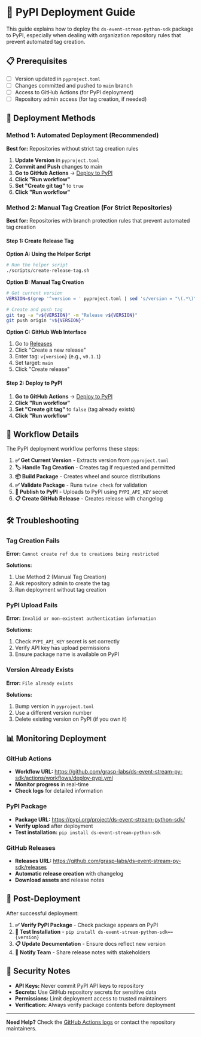 # 🚀 PyPI Deployment Guide

This guide explains how to deploy the `ds-event-stream-python-sdk` package to PyPI, especially when dealing with organization repository rules that prevent automated tag creation.

## 📋 Prerequisites

- [ ] Version updated in `pyproject.toml`
- [ ] Changes committed and pushed to `main` branch
- [ ] Access to GitHub Actions (for PyPI deployment)
- [ ] Repository admin access (for tag creation, if needed)

## 🎯 Deployment Methods

### Method 1: Automated Deployment (Recommended)

**Best for:** Repositories without strict tag creation rules

1. **Update Version** in `pyproject.toml`
2. **Commit and Push** changes to main
3. **Go to GitHub Actions** → [Deploy to PyPI](https://github.com/grasp-labs/ds-event-stream-py-sdk/actions/workflows/deploy-pypi.yml)
4. **Click "Run workflow"**
5. **Set "Create git tag"** to `true`
6. **Click "Run workflow"**

### Method 2: Manual Tag Creation (For Strict Repositories)

**Best for:** Repositories with branch protection rules that prevent automated tag creation

#### Step 1: Create Release Tag

**Option A: Using the Helper Script**
```bash
# Run the helper script
./scripts/create-release-tag.sh
```

**Option B: Manual Tag Creation**
```bash
# Get current version
VERSION=$(grep '^version = ' pyproject.toml | sed 's/version = "\(.*\)"/\1/')

# Create and push tag
git tag -a "v${VERSION}" -m "Release v${VERSION}"
git push origin "v${VERSION}"
```

**Option C: GitHub Web Interface**
1. Go to [Releases](https://github.com/grasp-labs/ds-event-stream-py-sdk/releases)
2. Click "Create a new release"
3. Enter tag: `v{version}` (e.g., `v0.1.1`)
4. Set target: `main`
5. Click "Create release"

#### Step 2: Deploy to PyPI

1. **Go to GitHub Actions** → [Deploy to PyPI](https://github.com/grasp-labs/ds-event-stream-py-sdk/actions/workflows/deploy-pypi.yml)
2. **Click "Run workflow"**
3. **Set "Create git tag"** to `false` (tag already exists)
4. **Click "Run workflow"**

## 🔧 Workflow Details

The PyPI deployment workflow performs these steps:

1. **✅ Get Current Version** - Extracts version from `pyproject.toml`
2. **🏷️ Handle Tag Creation** - Creates tag if requested and permitted
3. **📦 Build Package** - Creates wheel and source distributions
4. **✅ Validate Package** - Runs `twine check` for validation
5. **🚀 Publish to PyPI** - Uploads to PyPI using `PYPI_API_KEY` secret
6. **📋 Create GitHub Release** - Creates release with changelog

## 🛠️ Troubleshooting

### Tag Creation Fails

**Error:** `Cannot create ref due to creations being restricted`

**Solutions:**
1. Use Method 2 (Manual Tag Creation)
2. Ask repository admin to create the tag
3. Run deployment without tag creation

### PyPI Upload Fails

**Error:** `Invalid or non-existent authentication information`

**Solutions:**
1. Check `PYPI_API_KEY` secret is set correctly
2. Verify API key has upload permissions
3. Ensure package name is available on PyPI

### Version Already Exists

**Error:** `File already exists`

**Solutions:**
1. Bump version in `pyproject.toml`
2. Use a different version number
3. Delete existing version on PyPI (if you own it)

## 📊 Monitoring Deployment

### GitHub Actions
- **Workflow URL:** https://github.com/grasp-labs/ds-event-stream-py-sdk/actions/workflows/deploy-pypi.yml
- **Monitor progress** in real-time
- **Check logs** for detailed information

### PyPI Package
- **Package URL:** https://pypi.org/project/ds-event-stream-python-sdk/
- **Verify upload** after deployment
- **Test installation:** `pip install ds-event-stream-python-sdk`

### GitHub Releases
- **Releases URL:** https://github.com/grasp-labs/ds-event-stream-py-sdk/releases
- **Automatic release creation** with changelog
- **Download assets** and release notes

## 🎉 Post-Deployment

After successful deployment:

1. **✅ Verify PyPI Package** - Check package appears on PyPI
2. **🧪 Test Installation** - `pip install ds-event-stream-python-sdk=={version}`
3. **📋 Update Documentation** - Ensure docs reflect new version
4. **🔔 Notify Team** - Share release notes with stakeholders

## 🔐 Security Notes

- **API Keys:** Never commit PyPI API keys to repository
- **Secrets:** Use GitHub repository secrets for sensitive data
- **Permissions:** Limit deployment access to trusted maintainers
- **Verification:** Always verify package contents before deployment

---

**Need Help?** Check the [GitHub Actions logs](https://github.com/grasp-labs/ds-event-stream-py-sdk/actions) or contact the repository maintainers.

